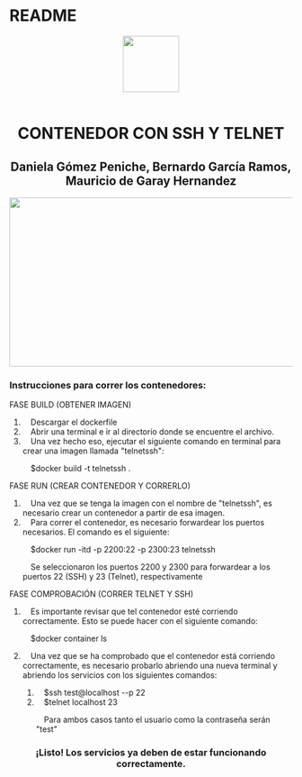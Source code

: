# README
<div id="header" align="center">
  <img src="https://blog.chun.no/images/2014-06-01-docker.gif" width="100"/>
  <br/>
  <br/>
  <h1> CONTENEDOR CON SSH Y TELNET </h1>
  <h2> Daniela Gómez Peniche, Bernardo García Ramos, Mauricio de Garay Hernandez </h2>
  <img src="https://cdn-images-1.medium.com/max/1200/1*1uIttjuEz_Ry7EghgQnHkA.gif" width="600" height="300"/>
</div>

<div>
  <h3> Instrucciones para correr los contenedores: </h3>
  FASE BUILD (OBTENER IMAGEN)
  <ol>
    <li>&emsp;Descargar el dockerfile</li>
    <li>&emsp;Abrir una terminal e ir al directorio donde se encuentre el archivo.</li>
    <li>&emsp;Una vez hecho eso, ejecutar el siguiente comando en terminal para crear una imagen llamada "telnetssh":</li>
    <p>&emsp;$docker build -t telnetssh .</p>
  </ol>
  FASE RUN (CREAR CONTENEDOR Y CORRERLO)
  <ol>
    <li>&emsp;Una vez que se tenga la imagen con el nombre de "telnetssh", es necesario crear un contenedor a partir de esa imagen.</li>
    <li>&emsp;Para correr el contenedor, es necesario forwardear los puertos necesarios. El comando es el siguiente:</li>
    <p>&emsp;$docker run -itd -p 2200:22 -p 2300:23 telnetssh</p>
    <p>&emsp;Se seleccionaron los puertos 2200 y 2300 para forwardear a los puertos 22 (SSH) y 23 (Telnet), respectivamente</p>
  </ol>
  FASE COMPROBACIÓN (CORRER TELNET Y SSH)
  <ol>
    <li>&emsp;Es importante revisar que tel contenedor esté corriendo correctamente. Esto se puede hacer con el siguiente comando:</li>
    <p>&emsp;$docker container ls</p>
    <li>&emsp;Una vez que se ha comprobado que el contenedor está corriendo correctamente, es necesario probarlo abriendo una nueva terminal y   abriendo los servicios   con los siguientes comandos:</li>
    <ol>
      <li>&emsp;$ssh test@localhost --p 22</li>
      <li>&emsp;$telnet localhost 23</li>
      <p>&emsp;Para ambos casos tanto el usuario como la contraseña serán "test"</p>
    </ol>
  </ol>
</div>

<div align="center">
    <h3> ¡Listo! Los servicios ya deben de estar funcionando correctamente.</h3>
</div>

